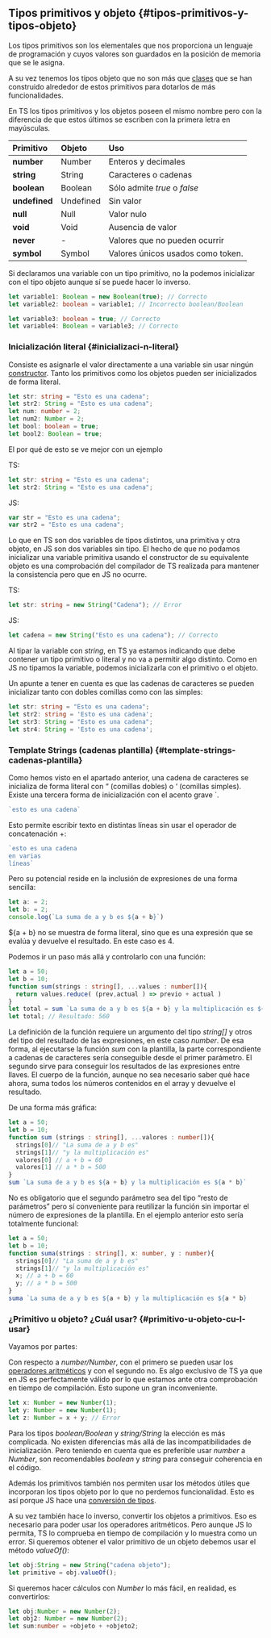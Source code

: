 ## Tipos primitivos y objeto {#tipos-primitivos-y-tipos-objeto}

Los tipos primitivos son los elementales que nos proporciona un lenguaje de programación y cuyos valores son guardados en la posición de memoria que se le asigna.

A su vez tenemos los tipos objeto que no son más que [clases](../clases/README.md) que se han construido alrededor de estos primitivos para dotarlos de más funcionalidades.

En TS los tipos primitivos y los objetos poseen el mismo nombre pero con la diferencia de que estos últimos se escriben con la primera letra en mayúsculas.

| Primitivo | Objeto | Uso |
| :--- | :--- | :--- |
| **number** | Number | Enteros y decimales |
| **string** | String | Caracteres o cadenas |
| **boolean** | Boolean | Sólo admite _true_ o _false_ |
| **undefined** | Undefined | Sin valor |
| **null** | Null | Valor nulo |
| **void** | Void | Ausencia de valor |
| **never** | - | Valores que no pueden ocurrir |
| **symbol** | Symbol | Valores únicos usados como token. |

Si declaramos una variable con un tipo primitivo, no la podemos inicializar con el tipo objeto aunque sí se puede hacer lo inverso.

```ts
let variable1: Boolean = new Boolean(true); // Correcto
let variable2: boolean = variable1; // Incorrecto boolean/Boolean

let variable3: boolean = true; // Correcto
let variable4: Boolean = variable3; // Correcto
```

### Inicialización literal {#inicializaci-n-literal}

Consiste es asignarle el valor directamente a una variable sin usar ningún [constructor](../clases/constructores.md). Tanto los primitivos como los objetos pueden ser inicializados de forma literal.

```ts
let str: string = "Esto es una cadena";
let str2: String = "Esto es una cadena";
let num: number = 2;
let num2: Number = 2;
let bool: boolean = true;
let bool2: Boolean = true;
```

El por qué de esto se ve mejor con un ejemplo

TS:

```ts
let str: string = "Esto es una cadena";
let str2: String = "Esto es una cadena";
```

JS:

```js
var str = "Esto es una cadena";
var str2 = "Esto es una cadena";
```

Lo que en TS son dos variables de tipos distintos, una primitiva y otra objeto, en JS son dos variables sin tipo. El hecho de que no podamos inicializar una variable primitiva usando el constructor de su equivalente objeto es una comprobación del compilador de TS realizada para mantener la consistencia pero que en JS no ocurre.

TS:

```ts
let str: string = new String("Cadena"); // Error
```

JS:

```js
let cadena = new String("Esto es una cadena"); // Correcto
```

Al tipar la variable con _string_, en TS ya estamos indicando que debe contener un tipo primitivo o literal y no va a permitir algo distinto. Como en JS no tipamos la variable, podemos inicializarla con el primitivo o el objeto.

Un apunte a tener en cuenta es que las cadenas de caracteres se pueden inicializar tanto con dobles comillas como con las simples:

```ts
let str: string = "Esto es una cadena";
let str2: string = 'Esto es una cadena';
let str3: String = "Esto es una cadena";
let str4: String = 'Esto es una cadena';
```

### Template Strings \(cadenas plantilla\) {#template-strings-cadenas-plantilla}

Como hemos visto en el apartado anterior, una cadena de caracteres se inicializa de forma literal con “ \(comillas dobles\) o ‘ \(comillas simples\). Existe una tercera forma de inicialización con el acento grave \`.

```ts
`esto es una cadena`
```

Esto permite escribir texto en distintas líneas sin usar el operador de concatenación +:

```ts
`esto es una cadena
en varias
líneas`
```

Pero su potencial reside en la inclusión de expresiones de una forma sencilla:

```ts
let a: = 2;
let b: = 2;
console.log(`La suma de a y b es ${a + b}`)
```

${a + b} no se muestra de forma literal, sino que es una expresión que se evalúa y devuelve el resultado. En este caso es 4.

Podemos ir un paso más allá y controlarlo con una función:

```ts
let a = 50;
let b = 10;
function sum(strings : string[], ...values : number[]){ 
  return values.reduce( (prev,actual ) => previo + actual )
}
let total = sum `La suma de a y b es ${a + b} y la multiplicación es ${a * b}`
let total; // Resultado: 560
```

La definición de la función requiere un argumento del tipo _string\[\]_ y otros del tipo del resultado de las expresiones, en este caso _number_. De esa forma, al ejecutarse la función _sum_ con la plantilla, la parte correspondiente a cadenas de caracteres sería conseguible desde el primer parámetro. El segundo sirve para conseguir los resultados de las expresiones entre llaves. El cuerpo de la función, aunque no sea necesario saber qué hace ahora, suma todos los números contenidos en el array y devuelve el resultado.

De una forma más gráfica:

```ts
let a = 50;
let b = 10;
function sum (strings : string[], ...valores : number[]){
  strings[0]// "La suma de a y b es" 
  strings[1]// "y la multiplicación es" 
  valores[0] // a + b = 60 
  valores[1] // a * b = 500
}
sum `La suma de a y b es ${a + b} y la multiplicación es ${a * b}`
```

No es obligatorio que el segundo parámetro sea del tipo “resto de parámetros” pero sí conveniente para reutilizar la función sin importar el número de expresiones de la plantilla. En el ejemplo anterior esto sería totalmente funcional:

```ts
let a = 50;
let b = 10;
function suma(strings : string[], x: number, y : number){ 
  strings[0]// "La suma de a y b es" 
  strings[1]// "y la multiplicación es" 
  x; // a + b = 60
  y; // a * b = 500
}
suma `La suma de a y b es ${a + b} y la multiplicación es ${a * b}
```

### ¿Primitivo u objeto? ¿Cuál usar? {#primitivo-u-objeto-cu-l-usar}

Vayamos por partes:

Con respecto a _number/Number_, con el primero se pueden usar los [operadores aritméticos](../operadores/operadores_binarios.md#operadores-aritm-ticos) y con el segundo no. Es algo exclusivo de TS ya que en JS es perfectamente válido por lo que estamos ante otra comprobación en tiempo de compilación. Esto supone un gran inconveniente.

```ts
let x: Number = new Number(1);
let y: Number = new Number(1);
let z: Number = x + y; // Error
```

Para los tipos _boolean/Boolean_ y _string/String_ la elección es más complicada. No existen diferencias más allá de las incompatibilidades de inicialización. Pero teniendo en cuenta que es preferible usar _number_ a _Number_, son recomendables _boolean_ y _string_ para conseguir coherencia en el código.

Además los primitivos también nos permiten usar los métodos útiles que incorporan los tipos objeto por lo que no perdemos funcionalidad. Esto es así porque JS hace una [conversión de tipos](../clases/confirmaciones_de_tipo__type_assertions.md).

A su vez también hace lo inverso, convertir los objetos a primitivos. Eso es necesario para poder usar los operadores aritméticos. Pero aunque JS lo permita, TS lo comprueba en tiempo de compilación y lo muestra como un error. Si queremos obtener el valor primitivo de un objeto debemos usar el método _valueOf\(\)_:

```ts
let obj:String = new String("cadena objeto");
let primitive = obj.valueOf();
```

Si queremos hacer cálculos con _Number_ lo más fácil, en realidad, es convertirlos:

```ts
let obj:Number = new Number(2);
let obj2: Number = new Number(2);
let sum:number = +objeto + +objeto2;
```



